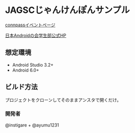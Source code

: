 # JAGSCじゃんけんぽんサンプル
[connpassイベントページ](https://jagsa.connpass.com/event/109552/)

[日本Androidの会学生部公式HP](https://student.android-group.jp/)

## 想定環境
- Android Studio 3.2+
- Android 6.0+

## ビルド方法
プロジェクトをクローンしてそのままアンスタで開くだけ。

### 開発者
@instigare + @ayumu1231

